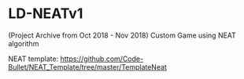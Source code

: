 # LD-NEATv1
(Project Archive from Oct 2018 - Nov 2018) Custom Game using NEAT algorithm

NEAT template: https://github.com/Code-Bullet/NEAT_Template/tree/master/TemplateNeat
